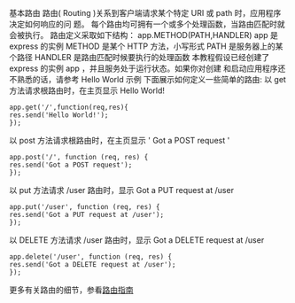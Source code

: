 基本路由
路由( Routing )关系到客户端请求某个特定 URI 或 path 时，应用程序决定如何响应的问
题。 每个路由均可拥有一个或多个处理函数，当路由匹配时就会被执行。
路由定义采取如下结构：
app.METHOD(PATH,HANDLER)
app 是 express 的实例
METHOD 是某个 HTTP 方法，小写形式
PATH 是服务器上的某个路径
HANDLER 是路由匹配时候要执行的处理函数
本教程假设已经创建了 express 的实例 app ，并且服务处于运行状态。如果你对创建
和启动应用程序还不熟悉的话，请参考 Hello World 示例
下面展示如何定义一些简单的路由:
以 get 方法请求根路由时，在主页显示 Hello World!
```
app.get('/',function(req,res){
res.send('Hello World!');
});
```
以 post 方法请求根路由时，在主页显示 ' Got a POST request '
```
app.post('/', function (req, res) {
res.send('Got a POST request');
});
```
以 put 方法请求 /user 路由时，显示 Got a PUT request at /user
```
app.put('/user', function (req, res) {
res.send('Got a PUT request at /user');
});
```
以 DELETE 方法请求 /user 路由时，显示 Got a DELETE request at /user
```
app.delete('/user', function (req, res) {
res.send('Got a DELETE request at /user');
});
```
更多有关路由的细节，参看[路由指南][1]

[1]:http://expressjs.com/en/guide/routing.html